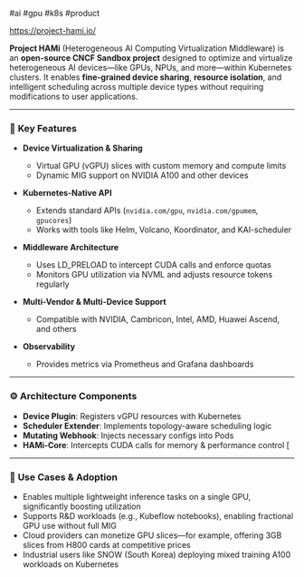 #ai #gpu #k8s #product 

https://project-hami.io/

**Project HAMi** (Heterogeneous AI Computing Virtualization Middleware) is an **open-source CNCF Sandbox project** designed to optimize and virtualize heterogeneous AI devices—like GPUs, NPUs, and more—within Kubernetes clusters. It enables **fine-grained device sharing**, **resource isolation**, and intelligent scheduling across multiple device types without requiring modifications to user applications.

---

### 🔑 **Key Features**

- **Device Virtualization & Sharing**
    - Virtual GPU (vGPU) slices with custom memory and compute limits
    - Dynamic MIG support on NVIDIA A100 and other devices 

- **Kubernetes-Native API**
    - Extends standard APIs (`nvidia.com/gpu`, `nvidia.com/gpumem`, `gpucores`)
    - Works with tools like Helm, Volcano, Koordinator, and KAI-scheduler 

- **Middleware Architecture**
    - Uses LD_PRELOAD to intercept CUDA calls and enforce quotas
    - Monitors GPU utilization via NVML and adjusts resource tokens regularly 

- **Multi-Vendor & Multi-Device Support**
    - Compatible with NVIDIA, Cambricon, Intel, AMD, Huawei Ascend, and others 

- **Observability**
    - Provides metrics via Prometheus and Grafana dashboards 

---

### ⚙️ **Architecture Components**

- **Device Plugin**: Registers vGPU resources with Kubernetes
- **Scheduler Extender**: Implements topology-aware scheduling logic
- **Mutating Webhook**: Injects necessary configs into Pods
- **HAMi‑Core**: Intercepts CUDA calls for memory & performance control [

---

### 🚀 **Use Cases & Adoption**

- Enables multiple lightweight inference tasks on a single GPU, significantly boosting utilization 
- Supports R&D workloads (e.g., Kubeflow notebooks), enabling fractional GPU use without full MIG
- Cloud providers can monetize GPU slices—for example, offering 3GB slices from H800 cards at competitive prices
- Industrial users like SNOW (South Korea) deploying mixed training A100 workloads on Kubernetes